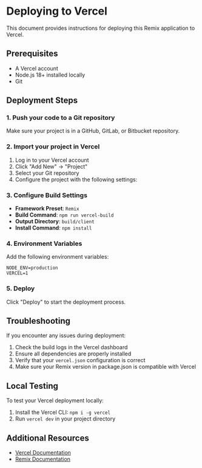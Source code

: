 # Deploying to Vercel

This document provides instructions for deploying this Remix application to Vercel.

## Prerequisites

- A Vercel account
- Node.js 18+ installed locally
- Git

## Deployment Steps

### 1. Push your code to a Git repository

Make sure your project is in a GitHub, GitLab, or Bitbucket repository.

### 2. Import your project in Vercel

1. Log in to your Vercel account
2. Click "Add New" → "Project"
3. Select your Git repository
4. Configure the project with the following settings:

### 3. Configure Build Settings

- **Framework Preset**: `Remix`
- **Build Command**: `npm run vercel-build`
- **Output Directory**: `build/client`
- **Install Command**: `npm install`

### 4. Environment Variables

Add the following environment variables:

```
NODE_ENV=production
VERCEL=1
```

### 5. Deploy

Click "Deploy" to start the deployment process.

## Troubleshooting

If you encounter any issues during deployment:

1. Check the build logs in the Vercel dashboard
2. Ensure all dependencies are properly installed
3. Verify that your `vercel.json` configuration is correct
4. Make sure your Remix version in package.json is compatible with Vercel

## Local Testing

To test your Vercel deployment locally:

1. Install the Vercel CLI: `npm i -g vercel`
2. Run `vercel dev` in your project directory

## Additional Resources

- [Vercel Documentation](https://vercel.com/docs)
- [Remix Documentation](https://remix.run/docs/en/main) 